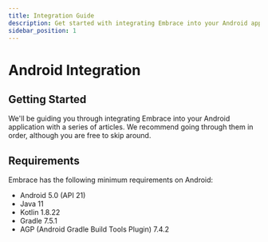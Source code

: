 ```yaml
---
title: Integration Guide
description: Get started with integrating Embrace into your Android application
sidebar_position: 1
---
```


# Android Integration

## Getting Started

We'll be guiding you through integrating Embrace into your Android application
with a series of articles. We recommend going through them in order, although
you are free to skip around.

## Requirements

Embrace has the following minimum requirements on Android:

* Android 5.0 (API 21)
* Java 11
* Kotlin 1.8.22
* Gradle 7.5.1
* AGP (Android Gradle Build Tools Plugin) 7.4.2
